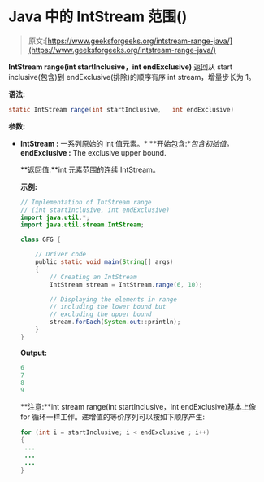 # Java 中的 IntStream 范围()

> 原文:[https://www.geeksforgeeks.org/intstream-range-java/](https://www.geeksforgeeks.org/intstream-range-java/)

**IntStream range(int startInclusive，int endExclusive)** 返回从 start inclusive(包含)到 endExclusive(排除)的顺序有序 int stream，增量步长为 1。

**语法:**

```java
static IntStream range(int startInclusive,   int endExclusive)

```

**参数:**

*   **IntStream :** 一系列原始的 int 值元素。*   **开始包含:**包含初始值。*   **endExclusive :** The exclusive upper bound.

    **返回值:**int 元素范围的连续 IntStream。

    **示例:**

    ```java
    // Implementation of IntStream range
    // (int startInclusive, int endExclusive)
    import java.util.*;
    import java.util.stream.IntStream;

    class GFG {

        // Driver code
        public static void main(String[] args)
        {
            // Creating an IntStream
            IntStream stream = IntStream.range(6, 10);

            // Displaying the elements in range
            // including the lower bound but
            // excluding the upper bound
            stream.forEach(System.out::println);
        }
    }
    ```

    **Output:**

    ```java
    6
    7
    8
    9

    ```

    **注意:**int stream range(int startInclusive，int endExclusive)基本上像 for 循环一样工作。递增值的等价序列可以按如下顺序产生:

    ```java
    for (int i = startInclusive; i < endExclusive ; i++) 
    {
     ...
     ...
     ...
    }

    ```